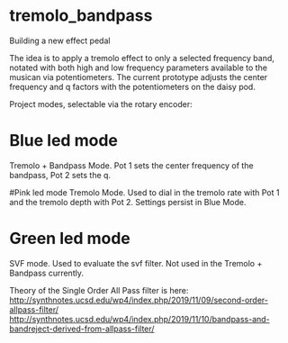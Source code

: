 # tremolo_bandpass
Building a new effect pedal

The idea is to apply a tremolo effect to only a selected frequency band, notated with both high and low frequency parameters available to the musican via potentiometers. The current prototype adjusts the center frequency and q factors with the potentiometers on the daisy pod.

Project modes, selectable via the rotary encoder:

# Blue led mode
Tremolo + Bandpass Mode. Pot 1 sets the center frequency of the bandpass, Pot 2 sets the q. 

#Pink led mode
Tremolo Mode. Used to dial in the tremolo rate with Pot 1 and the tremolo depth with Pot 2. Settings persist in Blue Mode.

# Green led mode
SVF mode. Used to evaluate the svf filter. Not used in the Tremolo + Bandpass currently.


Theory of the Single Order All Pass filter is here: 
http://synthnotes.ucsd.edu/wp4/index.php/2019/11/09/second-order-allpass-filter/
http://synthnotes.ucsd.edu/wp4/index.php/2019/11/10/bandpass-and-bandreject-derived-from-allpass-filter/

